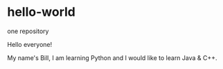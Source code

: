 # hello-world
one repository

Hello everyone!

My name's Bill, I am learning Python and I would like to learn Java & C++.

